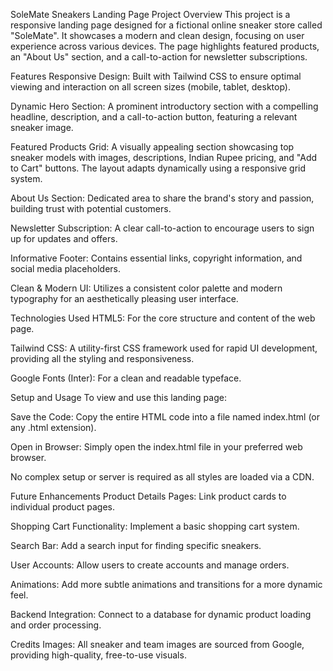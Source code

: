SoleMate Sneakers Landing Page
Project Overview
This project is a responsive landing page designed for a fictional online sneaker store called "SoleMate". It showcases a modern and clean design, focusing on user experience across various devices. The page highlights featured products, an "About Us" section, and a call-to-action for newsletter subscriptions.

Features
Responsive Design: Built with Tailwind CSS to ensure optimal viewing and interaction on all screen sizes (mobile, tablet, desktop).

Dynamic Hero Section: A prominent introductory section with a compelling headline, description, and a call-to-action button, featuring a relevant sneaker image.

Featured Products Grid: A visually appealing section showcasing top sneaker models with images, descriptions, Indian Rupee pricing, and "Add to Cart" buttons. The layout adapts dynamically using a responsive grid system.

About Us Section: Dedicated area to share the brand's story and passion, building trust with potential customers.

Newsletter Subscription: A clear call-to-action to encourage users to sign up for updates and offers.

Informative Footer: Contains essential links, copyright information, and social media placeholders.

Clean & Modern UI: Utilizes a consistent color palette and modern typography for an aesthetically pleasing user interface.

Technologies Used
HTML5: For the core structure and content of the web page.

Tailwind CSS: A utility-first CSS framework used for rapid UI development, providing all the styling and responsiveness.

Google Fonts (Inter): For a clean and readable typeface.

Setup and Usage
To view and use this landing page:

Save the Code: Copy the entire HTML code into a file named index.html (or any .html extension).

Open in Browser: Simply open the index.html file in your preferred web browser.

No complex setup or server is required as all styles are loaded via a CDN.

Future Enhancements
Product Details Pages: Link product cards to individual product pages.

Shopping Cart Functionality: Implement a basic shopping cart system.

Search Bar: Add a search input for finding specific sneakers.

User Accounts: Allow users to create accounts and manage orders.

Animations: Add more subtle animations and transitions for a more dynamic feel.

Backend Integration: Connect to a database for dynamic product loading and order processing.

Credits
Images: All sneaker and team images are sourced from Google, providing high-quality, free-to-use visuals.

